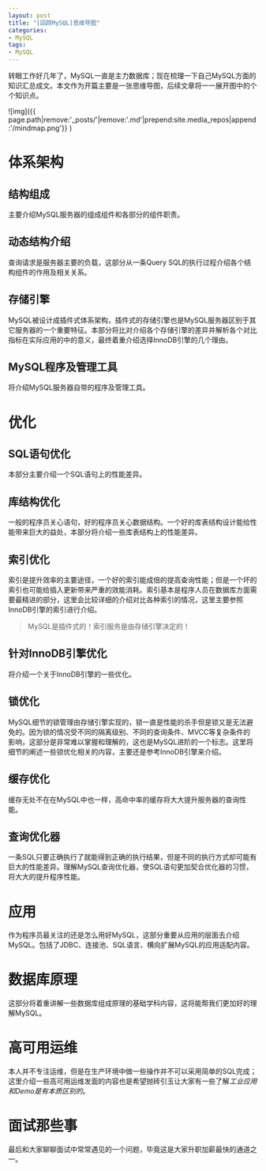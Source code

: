 ```yaml
---
layout: post
title: "[回顾MySQL]思维导图"
categories:
- MySQL
tags:
- MySQL
---
```

转眼工作好几年了，MySQL一直是主力数据库；现在梳理一下自己MySQL方面的知识汇总成文。本文作为开篇主要是一张思维导图，后续文章将一一展开图中的个个知识点。

![img]({{ page.path|remove:'_posts/'|remove:'.md'|prepend:site.media_repos|append:'/mindmap.png'}} )

# 体系架构

## 结构组成

主要介绍MySQL服务器的组成组件和各部分的组件职责。

## 动态结构介绍

查询请求是服务器主要的负载，这部分从一条Query SQL的执行过程介绍各个结构组件的作用及相关关系。

## 存储引擎

MySQL被设计成插件式体系架构，插件式的存储引擎也是MySQL服务器区别于其它服务器的一个重要特征。本部分将比对介绍各个存储引擎的差异并解析各个对比指标在实际应用的中的意义，最终着重介绍选择InnoDB引擎的几个理由。

## MySQL程序及管理工具

将介绍MySQL服务器自带的程序及管理工具。

# 优化

## SQL语句优化

本部分主要介绍一个SQL语句上的性能差异。

## 库结构优化

一般的程序员关心语句，好的程序员关心数据结构。一个好的库表结构设计能给性能带来巨大的益处，本部分将介绍一些库表结构上的性能差异。
## 索引优化
索引是提升效率的主要途径，一个好的索引能成倍的提高查询性能；但是一个坏的索引也可能给插入更新带来严重的效能消耗。索引基本是程序人员在数据库方面需要最精进的部分，这里会比较详细的介绍对比各种索引的情况，这里主要参照InnoDB引擎的索引进行介绍。

> MySQL是插件式的！索引服务是由存储引擎决定的！

## 针对InnoDB引擎优化

将介绍一个关于InnoDB引擎的一些优化。

## 锁优化

MySQL细节的锁管理由存储引擎实现的，锁一直是性能的杀手但是锁又是无法避免的。因为锁的情况受不同的隔离级别、不同的查询条件、MVCC等复杂条件的影响，这部分是非常难以掌握和理解的，这也是MySQL进阶的一个标志。这里将细节的阐述一些锁优化相关的内容，主要还是参考InnoDB引擎来介绍。

## 缓存优化

缓存无处不在在MySQL中也一样，高命中率的缓存将大大提升服务器的查询性能。

## 查询优化器

一条SQL只要正确执行了就能得到正确的执行结果，但是不同的执行方式却可能有巨大的性能差异。理解MySQL查询优化器，使SQL语句更加契合优化器的习惯，将大大的提升程序性能。

# 应用

作为程序员最关注的还是怎么用好MySQL，这部分重要从应用的层面去介绍MySQL。包括了JDBC、连接池、SQL语言、横向扩展MySQL的应用适配内容。

# 数据库原理

这部分将着重讲解一些数据库组成原理的基础学科内容，这将能帮我们更加好的理解MySQL。

# 高可用运维

本人并不专注运维，但是在生产环境中做一些操作并不可以采用简单的SQL完成；这里介绍一些高可用运维发面的内容也是希望抛砖引玉让大家有一些了解*工业应用和Demo是有本质区别的*。

# 面试那些事

最后和大家聊聊面试中常常遇见的一个问题，毕竟这是大家升职加薪最快的通道之一。
